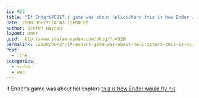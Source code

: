 ```yaml
---
id: 920
title: 'If Ender&#8217;s game was about helicopters this is how Ender would fly his.'
date: 2008-06-27T14:43:15+00:00
author: Stefan Hayden
layout: post
guid: http://www.stefanhayden.com/blog/?p=920
permalink: /2008/06/27/if-enders-game-was-about-helicopters-this-is-how-ender-would-fly-his/
Post:
  - link
categories:
  - video
  - web
---
```

If Ender's game was about helicopters <a href="http://www.youtube.com/watch?v=q6F-0rIpLJE">this is how Ender would fly his</a>.

<object width="425" height="344"><param name="movie" value="http://www.youtube.com/v/q6F-0rIpLJE&hl=en"></param><param name="wmode" value="transparent"></param><embed src="http://www.youtube.com/v/q6F-0rIpLJE&hl=en" type="application/x-shockwave-flash" wmode="transparent" width="425" height="344"></embed></object>